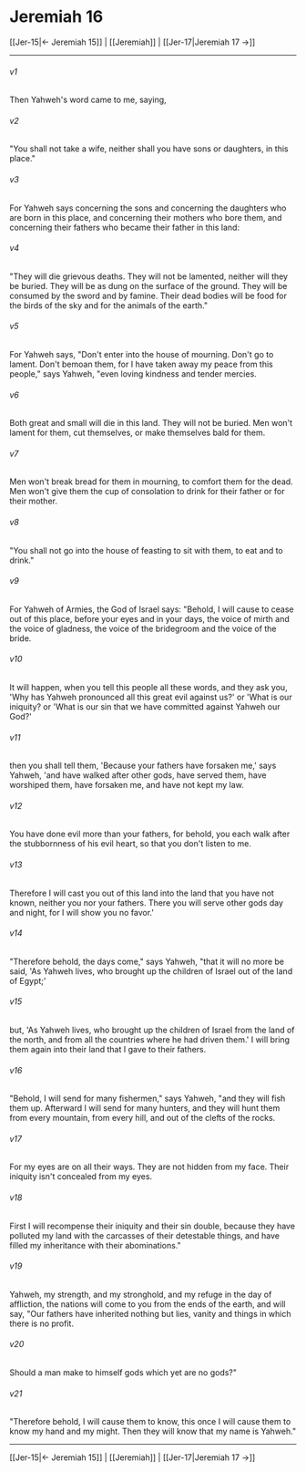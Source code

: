# Jeremiah 16

[[Jer-15|← Jeremiah 15]] | [[Jeremiah]] | [[Jer-17|Jeremiah 17 →]]
***



###### v1 
Then Yahweh's word came to me, saying, 

###### v2 
"You shall not take a wife, neither shall you have sons or daughters, in this place." 

###### v3 
For Yahweh says concerning the sons and concerning the daughters who are born in this place, and concerning their mothers who bore them, and concerning their fathers who became their father in this land: 

###### v4 
"They will die grievous deaths. They will not be lamented, neither will they be buried. They will be as dung on the surface of the ground. They will be consumed by the sword and by famine. Their dead bodies will be food for the birds of the sky and for the animals of the earth." 

###### v5 
For Yahweh says, "Don't enter into the house of mourning. Don't go to lament. Don't bemoan them, for I have taken away my peace from this people," says Yahweh, "even loving kindness and tender mercies. 

###### v6 
Both great and small will die in this land. They will not be buried. Men won't lament for them, cut themselves, or make themselves bald for them. 

###### v7 
Men won't break bread for them in mourning, to comfort them for the dead. Men won't give them the cup of consolation to drink for their father or for their mother. 

###### v8 
"You shall not go into the house of feasting to sit with them, to eat and to drink." 

###### v9 
For Yahweh of Armies, the God of Israel says: "Behold, I will cause to cease out of this place, before your eyes and in your days, the voice of mirth and the voice of gladness, the voice of the bridegroom and the voice of the bride. 

###### v10 
It will happen, when you tell this people all these words, and they ask you, 'Why has Yahweh pronounced all this great evil against us?' or 'What is our iniquity? or 'What is our sin that we have committed against Yahweh our God?' 

###### v11 
then you shall tell them, 'Because your fathers have forsaken me,' says Yahweh, 'and have walked after other gods, have served them, have worshiped them, have forsaken me, and have not kept my law. 

###### v12 
You have done evil more than your fathers, for behold, you each walk after the stubbornness of his evil heart, so that you don't listen to me. 

###### v13 
Therefore I will cast you out of this land into the land that you have not known, neither you nor your fathers. There you will serve other gods day and night, for I will show you no favor.' 

###### v14 
"Therefore behold, the days come," says Yahweh, "that it will no more be said, 'As Yahweh lives, who brought up the children of Israel out of the land of Egypt;' 

###### v15 
but, 'As Yahweh lives, who brought up the children of Israel from the land of the north, and from all the countries where he had driven them.' I will bring them again into their land that I gave to their fathers. 

###### v16 
"Behold, I will send for many fishermen," says Yahweh, "and they will fish them up. Afterward I will send for many hunters, and they will hunt them from every mountain, from every hill, and out of the clefts of the rocks. 

###### v17 
For my eyes are on all their ways. They are not hidden from my face. Their iniquity isn't concealed from my eyes. 

###### v18 
First I will recompense their iniquity and their sin double, because they have polluted my land with the carcasses of their detestable things, and have filled my inheritance with their abominations." 

###### v19 
Yahweh, my strength, and my stronghold, and my refuge in the day of affliction, the nations will come to you from the ends of the earth, and will say, "Our fathers have inherited nothing but lies, vanity and things in which there is no profit. 

###### v20 
Should a man make to himself gods which yet are no gods?" 

###### v21 
"Therefore behold, I will cause them to know, this once I will cause them to know my hand and my might. Then they will know that my name is Yahweh."

***
[[Jer-15|← Jeremiah 15]] | [[Jeremiah]] | [[Jer-17|Jeremiah 17 →]]
